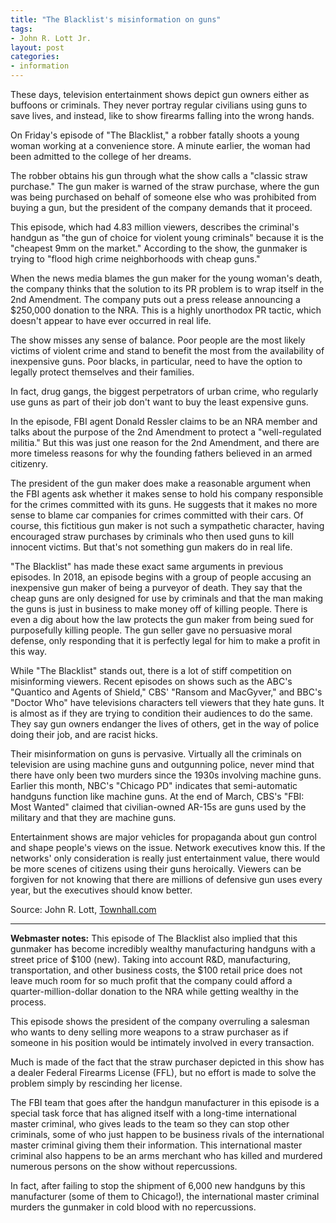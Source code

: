 ```yaml
---
title: "The Blacklist's misinformation on guns"
tags:
- John R. Lott Jr.
layout: post
categories:
- information
---
```


These days, television entertainment shows depict gun owners either as buffoons or criminals. They never portray regular civilians using guns to save lives, and instead, like to show firearms falling into the wrong hands.

On Friday's episode of "The Blacklist," a robber fatally shoots a young woman working at a convenience store. A minute earlier, the woman had been admitted to the college of her dreams.

The robber obtains his gun through what the show calls a "classic straw purchase." The gun maker is warned of the straw purchase, where the gun was being purchased on behalf of someone else who was prohibited from buying a gun, but the president of the company demands that it proceed.

This episode, which had 4.83 million viewers, describes the criminal's handgun as "the gun of choice for violent young criminals" because it is the "cheapest 9mm on the market." According to the show, the gunmaker is trying to "flood high crime neighborhoods with cheap guns."

When the news media blames the gun maker for the young woman's death, the company thinks that the solution to its PR problem is to wrap itself in the 2nd Amendment. The company puts out a press release announcing a $250,000 donation to the NRA. This is a highly unorthodox PR tactic, which doesn't appear to have ever occurred in real life.

The show misses any sense of balance. Poor people are the most likely victims of violent crime and stand to benefit the most from the availability of inexpensive guns. Poor blacks, in particular, need to have the option to legally protect themselves and their families.

In fact, drug gangs, the biggest perpetrators of urban crime, who regularly use guns as part of their job don't want to buy the least expensive guns.

In the episode, FBI agent Donald Ressler claims to be an NRA member and talks about the purpose of the 2nd Amendment to protect a "well-regulated militia." But this was just one reason for the 2nd Amendment, and there are more timeless reasons for why the founding fathers believed in an armed citizenry.

The president of the gun maker does make a reasonable argument when the FBI agents ask whether it makes sense to hold his company responsible for the crimes committed with its guns. He suggests that it makes no more sense to blame car companies for crimes committed with their cars. Of course, this fictitious gun maker is not such a sympathetic character, having encouraged straw purchases by criminals who then used guns to kill innocent victims. But that's not something gun makers do in real life.

"The Blacklist" has made these exact same arguments in previous episodes. In 2018, an episode begins with a group of people accusing an inexpensive gun maker of being a purveyor of death. They say that the cheap guns are only designed for use by criminals and that the man making the guns is just in business to make money off of killing people. There is even a dig about how the law protects the gun maker from being sued for purposefully killing people. The gun seller gave no persuasive moral defense, only responding that it is perfectly legal for him to make a profit in this way.

While "The Blacklist" stands out, there is a lot of stiff competition on misinforming viewers. Recent episodes on shows such as the ABC's "Quantico and Agents of Shield," CBS' "Ransom and MacGyver," and BBC's "Doctor Who" have televisions characters tell viewers that they hate guns. It is almost as if they are trying to condition their audiences to do the same. They say gun owners endanger the lives of others, get in the way of police doing their job, and are racist hicks.

Their misinformation on guns is pervasive. Virtually all the criminals on television are using machine guns and outgunning police, never mind that there have only been two murders since the 1930s involving machine guns. Earlier this month, NBC's "Chicago PD" indicates that semi-automatic handguns function like machine guns. At the end of March, CBS's "FBI: Most Wanted" claimed that civilian-owned AR-15s are guns used by the military and that they are machine guns.

Entertainment shows are major vehicles for propaganda about gun control and shape people's views on the issue. Network executives know this. If the networks' only consideration is really just entertainment value, there would be more scenes of citizens using their guns heroically. Viewers can be forgiven for not knowing that there are millions of defensive gun uses every year, but the executives should know better.

Source: John R. Lott, [Townhall.com](https://townhall.com/columnists/johnrlottjr/2020/04/23/the-blacklist-misinformation-on-guns-n2567472)

---

**Webmaster notes:** This episode of The Blacklist also implied that this gunmaker has become incredibly wealthy manufacturing handguns with a street price of $100 (new). Taking into account R&D, manufacturing, transportation, and other business costs, the $100 retail price does not leave much room for so much profit that the company could afford a quarter-million-dollar donation to the NRA while getting wealthy in the process.

This episode shows the president of the company overruling a salesman who wants to deny selling more weapons to a straw purchaser as if someone in his position would be intimately involved in every transaction.

Much is made of the fact that the straw purchaser depicted in this show has a dealer Federal Firearms License (FFL), but no effort is made to solve the problem simply by rescinding her license.

The FBI team that goes after the handgun manufacturer in this episode is a special task force that has aligned itself with a long-time international master criminal, who gives leads to the team so they can stop other criminals, some of who just happen to be business rivals of the international master criminal giving them their information. This international master criminal also happens to be an arms merchant who has killed and murdered numerous persons on the show without repercussions.

In fact, after failing to stop the shipment of 6,000 new handguns by this manufacturer (some of them to Chicago!), the international master criminal murders the gunmaker in cold blood with no repercussions.
